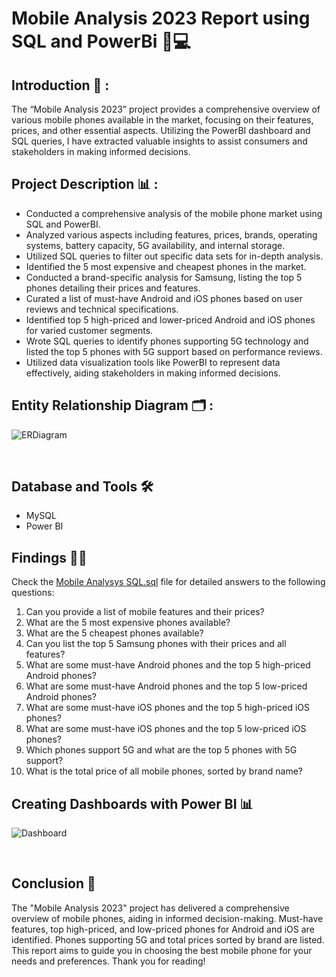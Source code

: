 # Mobile Analysis 2023 Report using SQL and PowerBi 📱💻

## Introduction 🚀 : 
The “Mobile Analysis 2023” project provides a comprehensive overview of various mobile phones available in the market, focusing on their features, prices, and other essential aspects. Utilizing the PowerBI dashboard and SQL queries, I have extracted valuable insights to assist consumers and stakeholders in making informed decisions. <br>

## Project Description 📊 :

-	Conducted a comprehensive analysis of the mobile phone market using SQL and PowerBI.
-	Analyzed various aspects including features, prices, brands, operating systems, battery capacity, 5G availability, and internal storage.
-	Utilized SQL queries to filter out specific data sets for in-depth analysis.
-	Identified the 5 most expensive and cheapest phones in the market.
-	Conducted a brand-specific analysis for Samsung, listing the top 5 phones detailing their prices and features.
-	Curated a list of must-have Android and iOS phones based on user reviews and technical specifications.
-	Identified top 5 high-priced and lower-priced Android and iOS phones for varied customer segments.
-	Wrote SQL queries to identify phones supporting 5G technology and listed the top 5 phones with 5G support based on performance reviews.
-	Utilized data visualization tools like PowerBI to represent data effectively, aiding stakeholders in making informed decisions. <br>

## Entity Relationship Diagram 🗂️ :
![ERDiagram](https://github.com/chandrashekharmotigi/Mobile-Analysis-2023/blob/main/ER%20Diagram.png) 

<br>

## Database and Tools 🛠️
- MySQL
- Power BI <br>

## Findings 🕵️‍♂️
Check the [Mobile Analysys SQL.sql](https://github.com/chandrashekharmotigi/Mobile-Analysis-2023/blob/main/Mobile%20Analysis%20SQL.sql) file for detailed answers to the following questions:

1.	Can you provide a list of mobile features and their prices?
2.	What are the 5 most expensive phones available?
3.	What are the 5 cheapest phones available?
4.	Can you list the top 5 Samsung phones with their prices and all features?
5.	What are some must-have Android phones and the top 5 high-priced Android phones?
6.	What are some must-have Android phones and the top 5 low-priced Android phones?
7.	What are some must-have iOS phones and the top 5 high-priced iOS phones?
8.	What are some must-have iOS phones and the top 5 low-priced iOS phones?
9.	Which phones support 5G and what are the top 5 phones with 5G support?
10.	What is the total price of all mobile phones, sorted by brand name? <br>

## Creating Dashboards with Power BI 📊

![Dashboard]()

<br>

## Conclusion 🎉
The "Mobile Analysis 2023" project has delivered a comprehensive overview of mobile phones, aiding in informed decision-making. Must-have features, top high-priced, and low-priced phones for Android and iOS are identified. Phones supporting 5G and total prices sorted by brand are listed. This report aims to guide you in choosing the best mobile phone for your needs and preferences. Thank you for reading!




